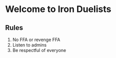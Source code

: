 # Welcome to Iron Duelists
## Rules
1. No FFA or revenge FFA
2. Listen to admins
3. Be respectful of everyone 
